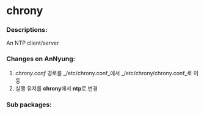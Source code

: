 # chrony

### Descriptions:
An NTP client/server

### Changes on AnNyung:
1. _chrony.conf_ 경로를 _/etc/chrony.conf_에서 _/etc/chrony/chrony.conf_로 이동
2. 실행 유저를 **chrony**에서 **ntp**로 변경

### Sub packages:
